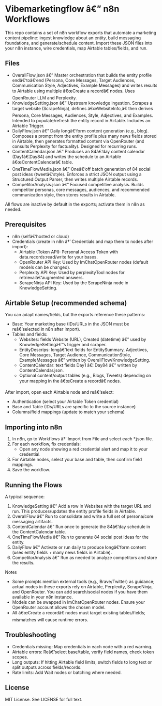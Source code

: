 ﻿# Vibemarketingflow â€” n8n Workflows

This repo contains a set of n8n workflow exports that automate a marketing content pipeline: ingest knowledge about an entity, build messaging foundations, and generate/schedule content. Import these JSON files into your n8n instance, wire credentials, map Airtable tables/fields, and run.

## Files
- OverallFlow.json â€” Master orchestration that builds the entity profile endâ€‘toâ€‘end (Persona, Core Messages, Target Audiences, Communication Style, Adjectives, Example Messages) and writes results to Airtable using multiple â€œCreate a recordâ€ nodes. Uses OpenRouter LLM and Perplexity.
- KnowledgeSetting.json â€” Upstream knowledge ingestion. Scrapes a target website (ScrapeNinja), defines â€œWebsiteInfo,â€ then derives Persona, Core Messages, Audiences, Style, Adjectives, and Examples. Intended to populate/refresh the entity record in Airtable. Includes an Airtable Trigger.
- DailyFlow.json â€” Daily longâ€‘form content generation (e.g., blog). Composes a prompt from the entity profile plus many news fields stored in Airtable, then generates formatted content via OpenRouter (and consults Perplexity for factuality). Designed for recurring runs.
- ContentCalendar.json â€” Produces an 84â€‘day content calendar (Day1â€¦Day84) and writes the schedule to an Airtable â€œContentCalendarâ€ table.
- OneTimeFlowMedia.json â€” Oneâ€‘off batch generation of 84 social post ideas (tweetâ€‘style). Enforces a strict JSON output using a Structured Output Parser, then writes multiple Airtable records.
- CompetitorAnalysis.json â€” Focused competitive analysis. Builds competitor personas, core messages, audiences, and recommended communication style, then stores results in Airtable.

All flows are inactive by default in the exports; activate them in n8n as needed.

## Prerequisites
- n8n (selfâ€‘hosted or cloud)
- Credentials (create in n8n â†’ Credentials and map them to nodes after import):
  - Airtable (Token API): Personal Access Token with data.records:read/write for your bases.
  - OpenRouter API Key: Used by lmChatOpenRouter nodes (default models can be changed).
  - Perplexity API Key: Used by perplexityTool nodes for retrievalâ€‘augmented answers.
  - ScrapeNinja API Key: Used by the ScrapeNinja node in KnowledgeSetting.

## Airtable Setup (recommended schema)
You can adapt names/fields, but the exports reference these patterns:
- Base: Your marketing base (IDs/URLs in the JSON must be reâ€‘selected in n8n after import).
- Tables and fields:
  - Websites: fields Website (URL), Created (datetime) â€” used by KnowledgeSettingâ€™s trigger and scraper.
  - EntityDescrips: longâ€‘text fields for EntitySummary, Adjectives, Core Messages, Target Audience, CommunicationStyle, ExampleMessages â€” written by OverallFlow/KnowledgeSetting.
  - ContentCalendar: text fields Day1 â€¦ Day84 â€” written by ContentCalendar.json.
  - Optional content/output tables (e.g., Blogs, Tweets) depending on your mapping in the â€œCreate a recordâ€ nodes.

After import, open each Airtable node and reâ€‘select:
- Authentication (select your Airtable Token credential)
- Base and Table (IDs/URLs are specific to the source instance)
- Columns/field mappings (update to match your schema)

## Importing into n8n
1. In n8n, go to Workflows â†’ Import from File and select each *.json file.
2. For each workflow, fix credentials:
   - Open any node showing a red credential alert and map it to your credential.
3. For Airtable nodes, select your base and table, then confirm field mappings.
4. Save the workflow.

## Running the Flows
A typical sequence:
1. KnowledgeSetting â€” Add a row in Websites with the target URL and run. This produces/updates the entity profile fields in Airtable.
2. OverallFlow â€” Run to consolidate and write a full set of persona/core messaging artifacts.
3. ContentCalendar â€” Run once to generate the 84â€‘day schedule in the ContentCalendar table.
4. OneTimeFlowMedia â€” Run to generate 84 social post ideas for the entity.
5. DailyFlow â€” Activate or run daily to produce longâ€‘form content (uses entity fields + many news fields in Airtable).
6. CompetitorAnalysis â€” Run as needed to analyze competitors and store the results.

Notes
- Some prompts mention external tools (e.g., Brave/Twitter) as guidance; actual nodes in these exports rely on Airtable, Perplexity, ScrapeNinja, and OpenRouter. You can add search/social nodes if you have them available in your n8n instance.
- Models can be swapped in lmChatOpenRouter nodes. Ensure your OpenRouter account allows the chosen model.
- All â€œCreate a recordâ€ nodes must target existing tables/fields; mismatches will cause runtime errors.

## Troubleshooting
- Credentials missing: Map credentials in each node with a red warning.
- Airtable errors: Reâ€‘select base/table, verify field names, check token scopes.
- Long outputs: If hitting Airtable field limits, switch fields to long text or split outputs across fields/records.
- Rate limits: Add Wait nodes or batching where needed.

## License
MIT License. See LICENSE for full text.
